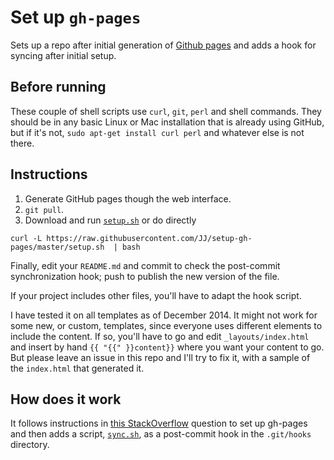 Set up `gh-pages`
==============

Sets up a repo after initial generation of [Github pages](http://pages.github.com) and adds a hook for syncing after initial setup.

## Before running

These couple of shell scripts use `curl`, `git`, `perl` and shell commands. They should be in any basic Linux or Mac installation that is already using GitHub, but if it's not, `sudo apt-get install curl perl` and whatever else is not there.

## Instructions

1. Generate GitHub pages though the web interface.
2. `git pull`.
3. Download and run [`setup.sh`](setup.sh) or do directly

```
curl -L https://raw.githubusercontent.com/JJ/setup-gh-pages/master/setup.sh  | bash
```

Finally, edit your `README.md` and commit to check the post-commit synchronization hook; push to publish the new version of the file.

If your project includes other files, you'll have to adapt the hook script.

I have tested it on all templates as of December 2014. It might not work for some new, or custom, templates, since everyone uses different elements to include the content. If so, you'll have to go and edit `_layouts/index.html` and insert by hand `{{ "{{" }}content}}` where you want your content to go. But please leave an issue in this repo and I'll try to fix it, with a sample of the `index.html` that generated it.

## How does it work

It follows instructions in [this StackOverflow](http://stackoverflow.com/questions/14024594/how-do-i-prevent-the-github-pages-automatic-generator-to-remove-everything-bef) question to set up gh-pages and then adds a script, [`sync.sh`](sync.sh), as a post-commit hook in the `.git/hooks` directory.
